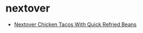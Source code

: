 # nextover

 * [Nextover Chicken Tacos With Quick Refried Beans](../../index/n/nextover-chicken-tacos-with-quick-refried-beans.json)
